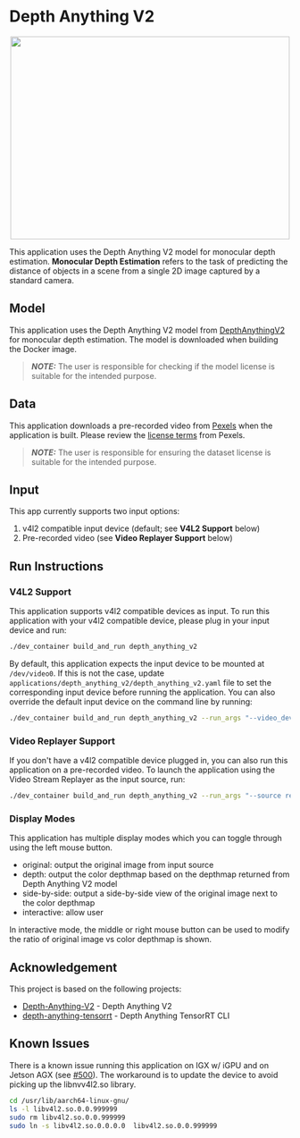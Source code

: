 # Depth Anything V2

<div align="center">
    <img src="./docs/depth.gif" width="500" height="363">
</div>

This application uses the Depth Anything V2 model for monocular depth estimation.  <b>Monocular Depth Estimation</b> refers to the task of predicting the distance of objects in a scene from a single 2D image captured by a standard camera.

## Model

This application uses the Depth Anything V2 model from [DepthAnythingV2](https://github.com/DepthAnything/Depth-Anything-V2) for monocular depth estimation.
The model is downloaded when building the Docker image.

> **_NOTE:_** The user is responsible for checking if the model license is suitable for the intended purpose.

## Data

This application downloads a pre-recorded video from [Pexels](https://www.pexels.com/video/a-woman-running-on-a-pathway-5823544/) when the application is built.  Please review the [license terms](https://www.pexels.com/license/) from Pexels.

> **_NOTE:_** The user is responsible for ensuring the dataset license is suitable for the intended purpose.

## Input

This app currently supports two input options:

1. v4l2 compatible input device (default; see <b>V4L2 Support</b> below)
2. Pre-recorded video (see <b>Video Replayer Support</b> below)

## Run Instructions

### V4L2 Support

This application supports v4l2 compatible devices as input.  To run this application with your v4l2 compatible device,
please plug in your input device and run:
```sh
./dev_container build_and_run depth_anything_v2
```

By default, this application expects the input device to be mounted at `/dev/video0`.  If this is not the case, update
`applications/depth_anything_v2/depth_anything_v2.yaml` file to set the corresponding input device before
running the application.  You can also override the default input device on the command line by running:
```sh
./dev_container build_and_run depth_anything_v2 --run_args "--video_device /dev/video0"
```

### Video Replayer Support

If you don't have a v4l2 compatible device plugged in, you can also run this application on a pre-recorded video.
To launch the application using the Video Stream Replayer as the input source, run:

```sh
./dev_container build_and_run depth_anything_v2 --run_args "--source replayer"
```

### Display Modes

This application has multiple display modes which you can toggle through using the left mouse button.

* original: output the original image from input source
* depth: output the color depthmap based on the depthmap returned from Depth Anything V2 model
* side-by-side: output a side-by-side view of the original image next to the color depthmap
* interactive: allow user 

In interactive mode, the middle or right mouse button can be used to modify the ratio of original image vs color depthmap is shown.


## Acknowledgement

This project is based on the following projects:
- [Depth-Anything-V2](https://github.com/DepthAnything/Depth-Anything-V2) - Depth Anything V2
- [depth-anything-tensorrt](https://github.com/spacewalk01/depth-anything-tensorrt) - Depth Anything TensorRT CLI

## Known Issues

There is a known issue running this application on IGX w/ iGPU and on Jetson AGX (see [#500](https://github.com/nvidia-holoscan/holohub/issues/500)).
The workaround is to update the device to avoid picking up the libnvv4l2.so library.

```bash
cd /usr/lib/aarch64-linux-gnu/
ls -l libv4l2.so.0.0.999999
sudo rm libv4l2.so.0.0.999999
sudo ln -s libv4l2.so.0.0.0.0  libv4l2.so.0.0.999999
```
